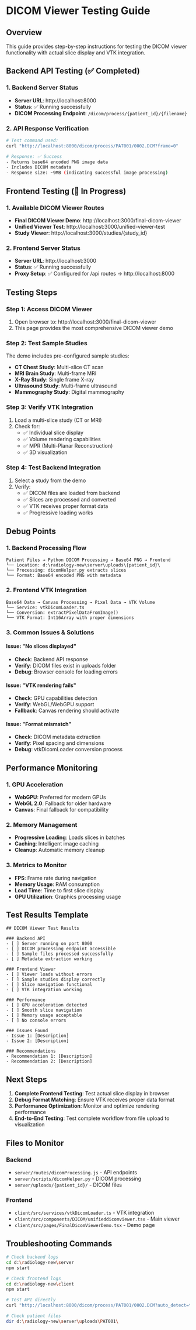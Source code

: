 # DICOM Viewer Testing Guide

## Overview
This guide provides step-by-step instructions for testing the DICOM viewer functionality with actual slice display and VTK integration.

## Backend API Testing (✅ Completed)

### 1. Backend Server Status
- **Server URL**: http://localhost:8000
- **Status**: ✅ Running successfully
- **DICOM Processing Endpoint**: `/dicom/process/{patient_id}/{filename}`

### 2. API Response Verification
```bash
# Test command used:
curl "http://localhost:8000/dicom/process/PAT001/0002.DCM?frame=0"

# Response: ✅ Success
- Returns base64 encoded PNG image data
- Includes DICOM metadata
- Response size: ~9MB (indicating successful image processing)
```

## Frontend Testing (🔄 In Progress)

### 1. Available DICOM Viewer Routes
- **Final DICOM Viewer Demo**: http://localhost:3000/final-dicom-viewer
- **Unified Viewer Test**: http://localhost:3000/unified-viewer-test
- **Study Viewer**: http://localhost:3000/studies/{study_id}

### 2. Frontend Server Status
- **Server URL**: http://localhost:3000
- **Status**: ✅ Running successfully
- **Proxy Setup**: ✅ Configured for /api routes → http://localhost:8000

## Testing Steps

### Step 1: Access DICOM Viewer
1. Open browser to: http://localhost:3000/final-dicom-viewer
2. This page provides the most comprehensive DICOM viewer demo

### Step 2: Test Sample Studies
The demo includes pre-configured sample studies:
- **CT Chest Study**: Multi-slice CT scan
- **MRI Brain Study**: Multi-frame MRI
- **X-Ray Study**: Single frame X-ray
- **Ultrasound Study**: Multi-frame ultrasound
- **Mammography Study**: Digital mammography

### Step 3: Verify VTK Integration
1. Load a multi-slice study (CT or MRI)
2. Check for:
   - ✅ Individual slice display
   - ✅ Volume rendering capabilities
   - ✅ MPR (Multi-Planar Reconstruction)
   - ✅ 3D visualization

### Step 4: Test Backend Integration
1. Select a study from the demo
2. Verify:
   - ✅ DICOM files are loaded from backend
   - ✅ Slices are processed and converted
   - ✅ VTK receives proper format data
   - ✅ Progressive loading works

## Debug Points

### 1. Backend Processing Flow
```
Patient Files → Python DICOM Processing → Base64 PNG → Frontend
└── Location: d:\radiology-new\server\uploads\{patient_id}\
└── Processing: dicomHelper.py extracts slices
└── Format: Base64 encoded PNG with metadata
```

### 2. Frontend VTK Integration
```
Base64 Data → Canvas Processing → Pixel Data → VTK Volume
└── Service: vtkDicomLoader.ts
└── Conversion: extractPixelDataFromImage()
└── VTK Format: Int16Array with proper dimensions
```

### 3. Common Issues & Solutions

#### Issue: "No slices displayed"
- **Check**: Backend API response
- **Verify**: DICOM files exist in uploads folder
- **Debug**: Browser console for loading errors

#### Issue: "VTK rendering fails"
- **Check**: GPU capabilities detection
- **Verify**: WebGL/WebGPU support
- **Fallback**: Canvas rendering should activate

#### Issue: "Format mismatch"
- **Check**: DICOM metadata extraction
- **Verify**: Pixel spacing and dimensions
- **Debug**: vtkDicomLoader conversion process

## Performance Monitoring

### 1. GPU Acceleration
- **WebGPU**: Preferred for modern GPUs
- **WebGL 2.0**: Fallback for older hardware
- **Canvas**: Final fallback for compatibility

### 2. Memory Management
- **Progressive Loading**: Loads slices in batches
- **Caching**: Intelligent image caching
- **Cleanup**: Automatic memory cleanup

### 3. Metrics to Monitor
- **FPS**: Frame rate during navigation
- **Memory Usage**: RAM consumption
- **Load Time**: Time to first slice display
- **GPU Utilization**: Graphics processing usage

## Test Results Template

```
## DICOM Viewer Test Results

### Backend API
- [ ] Server running on port 8000
- [ ] DICOM processing endpoint accessible
- [ ] Sample files processed successfully
- [ ] Metadata extraction working

### Frontend Viewer
- [ ] Viewer loads without errors
- [ ] Sample studies display correctly
- [ ] Slice navigation functional
- [ ] VTK integration working

### Performance
- [ ] GPU acceleration detected
- [ ] Smooth slice navigation
- [ ] Memory usage acceptable
- [ ] No console errors

### Issues Found
- Issue 1: [Description]
- Issue 2: [Description]

### Recommendations
- Recommendation 1: [Description]
- Recommendation 2: [Description]
```

## Next Steps

1. **Complete Frontend Testing**: Test actual slice display in browser
2. **Debug Format Matching**: Ensure VTK receives proper data format
3. **Performance Optimization**: Monitor and optimize rendering performance
4. **End-to-End Testing**: Test complete workflow from file upload to visualization

## Files to Monitor

### Backend
- `server/routes/dicomProcessing.js` - API endpoints
- `server/scripts/dicomHelper.py` - DICOM processing
- `server/uploads/{patient_id}/` - DICOM files

### Frontend
- `client/src/services/vtkDicomLoader.ts` - VTK integration
- `client/src/components/DICOM/unifieddicomviewer.tsx` - Main viewer
- `client/src/pages/FinalDicomViewerDemo.tsx` - Demo page

## Troubleshooting Commands

```bash
# Check backend logs
cd d:\radiology-new\server
npm start

# Check frontend logs
cd d:\radiology-new\client
npm start

# Test API directly
curl "http://localhost:8000/dicom/process/PAT001/0002.DCM?auto_detect=true"

# Check patient files
dir d:\radiology-new\server\uploads\PAT001\
```